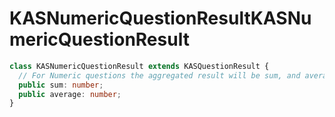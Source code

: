# <a name="kasnumericquestionresult"></a><span data-ttu-id="9dcf9-101">KASNumericQuestionResult</span><span class="sxs-lookup"><span data-stu-id="9dcf9-101">KASNumericQuestionResult</span></span>
```typescript
class KASNumericQuestionResult extends KASQuestionResult {
  // For Numeric questions the aggregated result will be sum, and average of all the responses
  public sum: number;
  public average: number;
}
```

